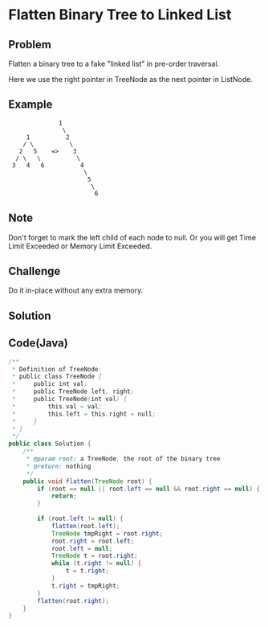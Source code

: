 Flatten Binary Tree to Linked List
===


Problem
-------

Flatten a binary tree to a fake "linked list" in pre-order traversal.

Here we use the right pointer in TreeNode as the next pointer in ListNode.

Example
-------

                  1
                   \
         1          2
        / \          \
       2   5    =>    3
      / \   \          \
     3   4   6          4
                         \
                          5
                           \
                            6
                            
Note
---------

Don't forget to mark the left child of each node to null. Or you will get Time Limit Exceeded or Memory Limit Exceeded.

Challenge
---------

Do it in-place without any extra memory.

Solution
--------



Code(Java)
----------

```java
/**
 * Definition of TreeNode:
 * public class TreeNode {
 *     public int val;
 *     public TreeNode left, right;
 *     public TreeNode(int val) {
 *         this.val = val;
 *         this.left = this.right = null;
 *     }
 * }
 */
public class Solution {
    /**
     * @param root: a TreeNode, the root of the binary tree
     * @return: nothing
     */
    public void flatten(TreeNode root) {
        if (root == null || root.left == null && root.right == null) {
            return;
        }
        
        if (root.left != null) {
            flatten(root.left);
            TreeNode tmpRight = root.right;
            root.right = root.left;
            root.left = null;
            TreeNode t = root.right;
            while (t.right != null) {
                t = t.right;
            }
            t.right = tmpRight;
        }
        flatten(root.right);
    }
}

```